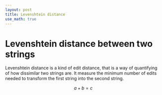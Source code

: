 ```yaml
---
layout: post
title: Levenshtein distance
use_math: true
---
```


Levenshtein distance between two strings
=====================

Levenshtein distance is a kind of edit distance, that is a way of quantifying of how dissimilar two strings are. It measure the minimum number of edits needed to transform the first string into the second string.

$$
  a +b = c
$$
